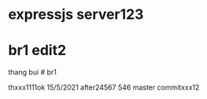 # expressjs server123
# br1 edit2
<html>thang bui</html>
# br1

thxxx1111ok
15/5/2021
after24567
546
master commitxxx12
